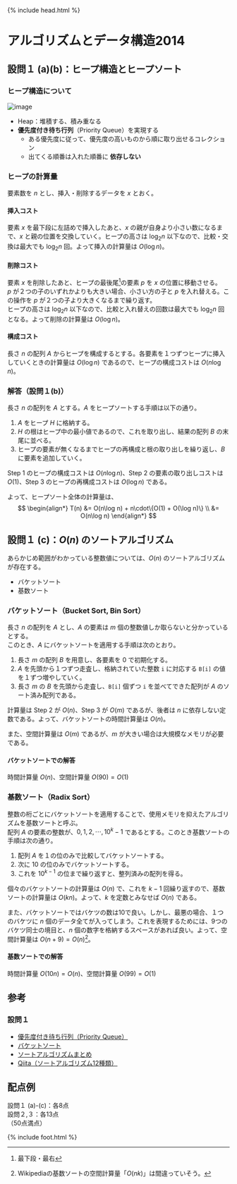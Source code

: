 {% include head.html %}

# アルゴリズムとデータ構造2014

## 設問１ (a)(b)：ヒープ構造とヒープソート
### ヒープ構造について
![image](https://github.com/N-Shimoda/km-trends/assets/63459531/08e6691e-c519-454f-aa23-c9e427feee22)

- Heap：堆積する、積み重なる
- **優先度付き待ち行列**（Priority Queue）を実現する
  + ある優先度に従って、優先度の高いものから順に取り出せるコレクション
  + 出てくる順番は入れた順番に **依存しない**

### ヒープの計算量
要素数を $n$ とし、挿入・削除するデータを $x$ とおく。

#### 挿入コスト
要素 $x$ を最下段に左詰めで挿入したあと、$x$ の親が自身より小さい数になるまで、$x$ と親の位置を交換していく。ヒープの高さは $\log_2 n$ 以下なので、比較・交換は最大でも $\log_2 n$ 回。よって挿入の計算量は $O(\log n)$。

#### 削除コスト
要素 $x$ を削除したあと、ヒープの最後尾[^1]の要素 $p$ を $x$ の位置に移動させる。  
$p$ が２つの子のいずれかよりも大きい場合、小さい方の子と $p$ を入れ替える。この操作を $p$ が２つの子より大きくなるまで繰り返す。  
ヒープの高さは $\log_2 n$ 以下なので、比較と入れ替えの回数は最大でも $\log_2 n$ 回となる。よって削除の計算量は $O(\log n)$。

#### 構成コスト
長さ $n$ の配列 $A$ からヒープを構成するとする。各要素を１つずつヒープに挿入していくときの計算量は $O(\log n)$ であるので、ヒープの構成コストは $O(n\log n)$。

[^1]:最下段・最右

### 解答（設問１(b)）
長さ $n$ の配列を $A$ とする。$A$ をヒープソートする手順は以下の通り。

1. $A$ をヒープ $H$ に格納する。
1. $H$ の根はヒープ中の最小値であるので、これを取り出し、結果の配列 $B$ の末尾に並べる。
1. ヒープの要素が無くなるまでヒープの再構成と根の取り出しを繰り返し、$B$ に要素を追加していく。

Step 1 のヒープの構成コストは $O(n\log n)$、Step 2 の要素の取り出しコストは $O(1)$、Step 3 のヒープの再構成コストは $O(\log n)$ である。

よって、ヒープソート全体の計算量は、
$$
\begin{align*}
T(n) &= O(n\log n) + n\cdot\{O(1) + O(\log n)\} \\
     &= O(n\log n)
\end{align*}
$$

## 設問１ (c)：$O(n)$ のソートアルゴリズム
あらかじめ範囲がわかっている整数値については、$O(n)$ のソートアルゴリズムが存在する。
- バケットソート
- 基数ソート

### バケットソート（Bucket Sort, Bin Sort）
長さ $n$ の配列を $A$ とし、$A$ の要素は $m$ 個の整数値しか取らないと分かっているとする。  
このとき、$A$ にバケットソートを適用する手順は次のとおり。

1. 長さ $m$ の配列 $B$ を用意し、各要素を $0$ で初期化する。
1. $A$ を先頭から１つずつ走査し、格納されていた整数 `i` に対応する `B[i]` の値を１ずつ増やしていく。
1. 長さ $m$ の $B$ を先頭から走査し、`B[i]` 個ずつ `i` を並べてできた配列が $A$ のソート済み配列である。

計算量は Step 2 が $O(n)$、Step 3 が $O(m)$ であるが、後者は $n$ に依存しない定数である。よって、バケットソートの時間計算量は $O(n)$。

また、空間計算量は $O(m)$ であるが、$m$ が大きい場合は大規模なメモリが必要である。

#### バケットソートでの解答
時間計算量 $O(n)$、空間計算量 $O(90)=O(1)$

### 基数ソート（Radix Sort）
整数の桁ごとにバケットソートを適用することで、使用メモリを抑えたアルゴリズムを基数ソートと呼ぶ。  
配列 $A$ の要素の整数が、$0,1,2,\cdots,10^k-1$ であるとする。このとき基数ソートの手順は次の通り。

1. 配列 $A$ を１の位のみで比較してバケットソートする。
1. 次に 10 の位のみでバケットソートする。
1. これを $10^{k-1}$ の位まで繰り返すと、整列済みの配列を得る。

個々のバケットソートの計算量は $O(n)$ で、これを $k-1$ 回繰り返すので、基数ソートの計算量は $O(kn)$。よって、$k$ を定数とみなせば $O(n)$ である。

また、バケットソートではバケツの数は10で良い。しかし、最悪の場合、１つのバケツに $n$ 個のデータ全てが入ってしまう。これを表現するためには、9つのバケツ同士の境目と、$n$ 個の数字を格納するスペースがあれば良い。よって、空間計算量は $O(n+9)=O(n)$[^2]。

[^2]:Wikipediaの基数ソートの空間計算量「$O(nk)$」は間違っていそう。

#### 基数ソートでの解答
時間計算量 $O(10n) = O(n)$、空間計算量 $O(99)=O(1)$

## 参考
### 設問１
- [優先度付き待ち行列（Priority Queue）](https://ufcpp.net/study/algorithm/col_heap.html#:~:text=優先度付き待ち行列（priority%20queue）とは、,最初に取り出されます%E3%80%82)
- [バケットソート](https://ufcpp.net/study/algorithm/sort_bucket.html)
- [ソートアルゴリズムまとめ](https://ufcpp.net/study/algorithm/sort.html#order)
- [Qiita（ソートアルゴリズム12種類）](https://qiita.com/r-ngtm/items/f4fa55c77459f63a5228)

## 配点例
設問１ (a)-(c)：各8点  
設問２,３：各13点  
（50点満点）

{% include foot.html %}
